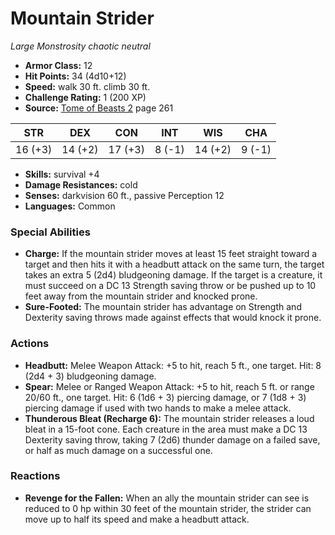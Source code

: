 # Mountain Strider

*Large* *Monstrosity* *chaotic neutral*

- **Armor Class:** 12
- **Hit Points:** 34 (4d10+12)
- **Speed:** walk 30 ft. climb 30 ft.
- **Challenge Rating:** 1 (200 XP)
- **Source:** [Tome of Beasts 2](https://koboldpress.com/kpstore/product/tome-of-beasts-2-for-5th-edition) page 261

| STR | DEX | CON | INT | WIS | CHA |
| --- | --- | --- | --- | --- | --- |
| 16 (+3) | 14 (+2) | 17 (+3) | 8 (-1) | 14 (+2) | 9 (-1) |

- **Skills:** survival +4
- **Damage Resistances:** cold
- **Senses:** darkvision 60 ft., passive Perception 12
- **Languages:** Common
### Special Abilities
- **Charge:** If the mountain strider moves at least 15 feet straight toward a target and then hits it with a headbutt attack on the same turn, the target takes an extra 5 (2d4) bludgeoning damage. If the target is a creature, it must succeed on a DC 13 Strength saving throw or be pushed up to 10 feet away from the mountain strider and knocked prone.
- **Sure-Footed:** The mountain strider has advantage on Strength and Dexterity saving throws made against effects that would knock it prone.
### Actions
- **Headbutt:** Melee Weapon Attack: +5 to hit, reach 5 ft., one target. Hit: 8 (2d4 + 3) bludgeoning damage.
- **Spear:** Melee or Ranged Weapon Attack: +5 to hit, reach 5 ft. or range 20/60 ft., one target. Hit: 6 (1d6 + 3) piercing damage, or 7 (1d8 + 3) piercing damage if used with two hands to make a melee attack.
- **Thunderous Bleat (Recharge 6):** The mountain strider releases a loud bleat in a 15-foot cone. Each creature in the area must make a DC 13 Dexterity saving throw, taking 7 (2d6) thunder damage on a failed save, or half as much damage on a successful one.
### Reactions
- **Revenge for the Fallen:** When an ally the mountain strider can see is reduced to 0 hp within 30 feet of the mountain strider, the strider can move up to half its speed and make a headbutt attack.


